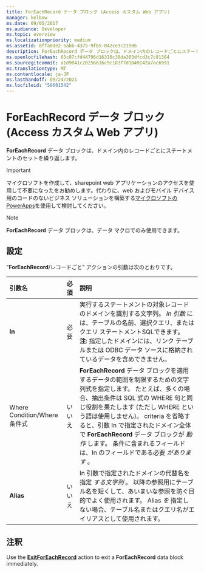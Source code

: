 ```yaml
---
title: ForEachRecord データ ブロック (Access カスタム Web アプリ)
manager: kelbow
ms.date: 09/05/2017
ms.audience: Developer
ms.topic: overview
ms.localizationpriority: medium
ms.assetid: 8ffa0de2-5abb-4375-9fb5-042ce3c21506
description: ForEachRecord データ ブロックは、ドメイン内のレコードごとにステートメントのセットを繰り返します。
ms.openlocfilehash: 65c87cfd44796d16310c38da303dfcd3c7c81384
ms.sourcegitcommit: a1d9041c20256616c9c183f7d1049142a7ac6991
ms.translationtype: MT
ms.contentlocale: ja-JP
ms.lasthandoff: 09/24/2021
ms.locfileid: "59601542"
---
```

# <a name="foreachrecord-data-block-access-custom-web-app"></a>ForEachRecord データ ブロック (Access カスタム Web アプリ)

**ForEachRecord** データ ブロックは、ドメイン内のレコードごとにステートメントのセットを繰り返します。 
  
> [!IMPORTANT]
> マイクロソフトを作成して、sharepoint web アプリケーションのアクセスを使用して不要になったをお勧めします。代わりに、web およびモバイル デバイス用のコードのないビジネス ソリューションを構築する[マイクロソフトの PowerApps](https://powerapps.microsoft.com/en-us/)を使用して検討してください。 
  
> [!NOTE]
> **ForEachRecord** データ ブロックは、データ マクロでのみ使用できます。 
  
## <a name="setting"></a>設定

"**ForEachRecord**/レコードごと" アクションの引数は次のとおりです。 
  
|**引数名**|**必須**|**説明**|
|:-----|:-----|:-----|
|**In** <br/> |必要  <br/> |実行するステートメントの対象レコードのドメインを識別する文字列。 *In 引数* には、テーブルの名前、選択クエリ、またはクエリ ステートメントSQLできます。  <br/> **注**: 指定したドメインには、リンク テーブルまたは ODBC データ ソースに格納されているデータを含めできません。           |
|Where Condition/Where 条件式 <br/> |いいえ  <br/> |**ForEachRecord** データ ブロックを適用するデータの範囲を制限するための文字列式を指定します。 たとえば、多くの場合、抽出条件は SQL 式の WHERE 句と同じ役割を果たします (ただし WHERE という語は使用しません)。 criteria を省略すると、引数 In で指定されたドメイン全体で **ForEachRecord** データ ブロックが  *動作*  します。 条件に含まれるフィールドは、In のフィールドである必要  *があります*  。  <br/> |
|**Alias** <br/> |いいえ  <br/> |In 引数で指定されたドメインの代替名を指定  *する文字列*  。 以降の参照用にテーブル名を短くして、あいまいな参照を防ぐ目的でよく使用されます。 Alias  *を*  指定しない場合、テーブル名またはクエリ名がエイリアスとして使用されます。  <br/> |
   
## <a name="remarks"></a>注釈

Use the **[ExitForEachRecord](exitforeachrecord-macro-action-access-custom-web-app.md)** action to exit a **ForEachRecord** data block immediately. 
  

